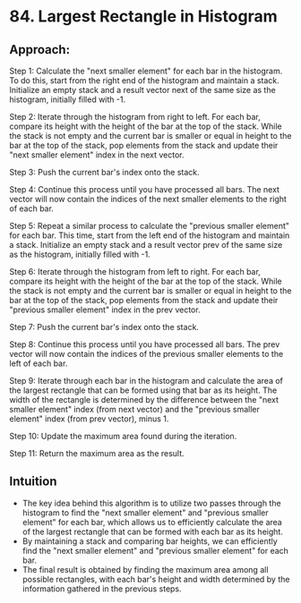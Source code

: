 # 84. Largest Rectangle in Histogram

## Approach:
Step 1: Calculate the "next smaller element" for each bar in the histogram. To do this, start from the right end of the histogram and maintain a stack. Initialize an empty stack and a result vector next of the same size as the histogram, initially filled with -1.

Step 2: Iterate through the histogram from right to left. For each bar, compare its height with the height of the bar at the top of the stack. While the stack is not empty and the current bar is smaller or equal in height to the bar at the top of the stack, pop elements from the stack and update their "next smaller element" index in the next vector.

Step 3: Push the current bar's index onto the stack.

Step 4: Continue this process until you have processed all bars. The next vector will now contain the indices of the next smaller elements to the right of each bar.

Step 5: Repeat a similar process to calculate the "previous smaller element" for each bar. This time, start from the left end of the histogram and maintain a stack. Initialize an empty stack and a result vector prev of the same size as the histogram, initially filled with -1.

Step 6: Iterate through the histogram from left to right. For each bar, compare its height with the height of the bar at the top of the stack. While the stack is not empty and the current bar is smaller or equal in height to the bar at the top of the stack, pop elements from the stack and update their "previous smaller element" index in the prev vector.

Step 7: Push the current bar's index onto the stack.

Step 8: Continue this process until you have processed all bars. The prev vector will now contain the indices of the previous smaller elements to the left of each bar.

Step 9: Iterate through each bar in the histogram and calculate the area of the largest rectangle that can be formed using that bar as its height. The width of the rectangle is determined by the difference between the "next smaller element" index (from next vector) and the "previous smaller element" index (from prev vector), minus 1.

Step 10: Update the maximum area found during the iteration.

Step 11: Return the maximum area as the result.

## Intuition
- The key idea behind this algorithm is to utilize two passes through the histogram to find the "next smaller element" and "previous smaller element" for each bar, which allows us to efficiently calculate the area of the largest rectangle that can be formed with each bar as its height.
- By maintaining a stack and comparing bar heights, we can efficiently find the "next smaller element" and "previous smaller element" for each bar.
- The final result is obtained by finding the maximum area among all possible rectangles, with each bar's height and width determined by the information gathered in the previous steps.